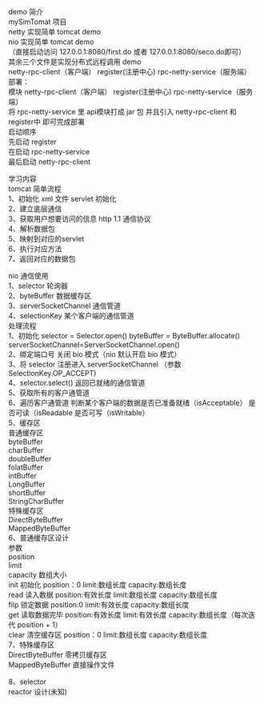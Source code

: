 demo 简介  
 mySimTomat 项目   
      netty 实现简单 tomcat demo  
      nio 实现简单 tomcat demo  
    （直接启动访问 127.0.0.1:8080/first.do 或者 127.0.0.1:8080/seco.do即可）  
 其余三个文件是实现分布式远程调用 demo  
      netty-rpc-client（客户端）    register(注册中心)  rpc-netty-service（服务端）  
      部署：  
          模块 netty-rpc-client（客户端）    register(注册中心)  rpc-netty-service（服务端）  
          将 rpc-netty-service 里 api模块打成 jar 包 并且引入 netty-rpc-client 和 register中 即可完成部署  
       启动顺序  
          先启动 register  
          在启动 rpc-netty-service  
          最后启动 netty-rpc-client  

学习内容  
tomcat 简单流程  
1、初始化 xml 文件 servlet 初始化  
2、建立底层通信  
3、获取用户想要访问的信息 http 1.1 通信协议   
4、解析数据包  
5、映射到对应的servlet  
6、执行对应方法  
7、返回对应的数据包  

nio 通信使用  
1、selector 轮询器  
2、byteBuffer 数据缓存区  
3、serverSocketChannel 通信管道  
4、selectionKey 某个客户端的通信管道  
    处理流程  
       1、初始化 selector = Selector.open() byteBuffer = ByteBuffer.allocate() serverSocketChannel=ServerSocketChannel.open()  
       2、绑定端口号 关闭 bio 模式（nio 默认开启 bio 模式）  
       3、将 selector 注册进入 serverSocketChannel （参数 SelectionKey.OP_ACCEPT)  
       4、selector.select() 返回已就绪的通信管道  
       5、获取所有的客户通管道  
       6、遍历客户通管道 判断某个客户端的数据是否已准备就绪（isAcceptable） 是否可读（isReadable 是否可写（isWritable）  
5、缓存区  
	普通缓存区  
		byteBuffer  
		charBuffer  
		doubleBuffer  
		folatBuffer  
		intBuffer  
		LongBuffer  
		shortBuffer  
		StringCharBuffer  
	特殊缓存区  
		DirectByteBuffer  
		MappedByteBuffer  
6、普通缓存区设计   
	参数  
		position   
		limit  
		capacity 数组大小  
	init	初始化       position：0 limit:数组长度 capacity:数组长度  
	read	读入数据     position:有效长度 limit:数组长度 capacity:数组长度  
	filp	锁定数据     position:0 limit:有效长度 capacity:数组长度  
	get	读取数据完毕 position:有效长度 limit:有效长度 capacity:数组长度（每次迭代 position + 1）  
	clear	清空缓存区   position：0 limit:数组长度 capacity:数组长度  
7、特殊缓存区  
	DirectByteBuffer 零拷贝缓存区  
	MappedByteBuffer 直接操作文件  

8、selector  
	reactor 设计(未知)  
